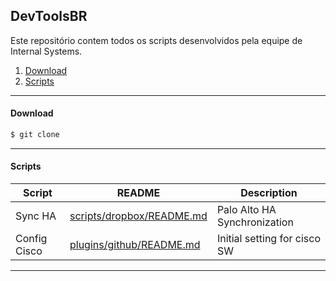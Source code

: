 ##  DevToolsBR

Este repositório contem todos os scripts desenvolvidos pela equipe de Internal Systems.

1. [Download](#download)
2. [Scripts](#scripts)
------------

#### Download

```sh
$ git clone
```
------------

#### Scripts

| Script | README | Description |
| ------ | ------ | ------ |
| Sync HA | [scripts/dropbox/README.md][SCHA] | Palo Alto HA Synchronization |
| Config Cisco | [plugins/github/README.md][SCCI] | Initial setting for cisco SW |


[SCHA]: <https://github.com/joemccann/dillinger/tree/master/plugins/onedrive/README.md>
[SCCI]: <https://github.com/joemccann/dillinger/tree/master/plugins/onedrive/README.md>

------------
